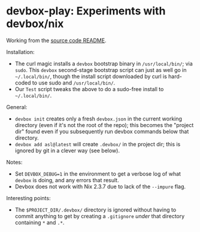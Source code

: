 devbox-play: Experiments with devbox/nix
========================================

Working from the [source code README][gh].

Installation:
- The curl magic installs a `devbox` bootstrap binary in `/usr/local/bin/`;
  via `sudo`. This `devbox` second-stage bootstrap script can just as well
  go in `~/.local/bin/`, though the install script downloaded by curl is
  hard-coded to use sudo and `/usr/local/bin/`.
- Our `Test` script tweaks the above to do a sudo-free install to
  `~/.local/bin/`.

General:
- `devbox init` creates only a fresh `devbox.json` in the current working
  directory (even if it's not the root of the repo); this becomes the
  "project dir" found even if you subsequently run devbox commands below
  that directory.
- `devbox add asl@latest` will create `.devbox/` in the project dir;
  this is ignored by git in a clever way (see below).

Notes:
- Set `DEVBOX_DEBUG=1` in the environment to get a verbose log of what
  `devbox` is doing, and any errors that result.
- Devbox does not work with Nix 2.3.7 due to lack of the `--impure` flag.

Interesting points:
- The `$PROJECT_DIR/.devbox/` directory is ignored without having to
  commit anything to get by creating a `.gitignore` _under_ that directory
  containing `*` and `.*`.



<!-------------------------------------------------------------------->
[gh]: https://github.com/jetpack-io/devbox?tab=readme-ov-file#quickstart-fast-deterministic-shell

